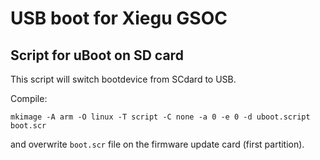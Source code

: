# USB boot for Xiegu GSOC

## Script for uBoot on SD card

This script will switch bootdevice from SCdard to USB. 

Compile:

```
mkimage -A arm -O linux -T script -C none -a 0 -e 0 -d uboot.script boot.scr
```
and overwrite `boot.scr` file on the firmware update card (first partition).


